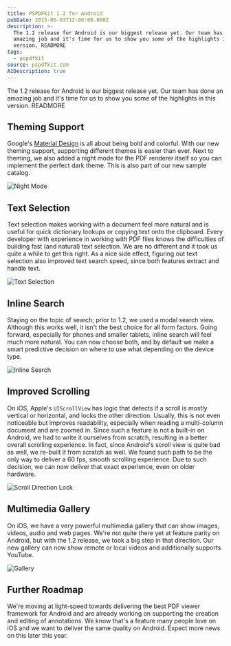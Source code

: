 ```yaml
---
title: PSPDFKit 1.2 for Android
pubDate: 2015-06-03T12:00:00.000Z
description: >-
  The 1.2 release for Android is our biggest release yet. Our team has done an
  amazing job and it's time for us to show you some of the highlights in this
  version. READMORE
tags:
  - pspdfkit
source: pspdfkit.com
AIDescription: true
---
```



The 1.2 release for Android is our biggest release yet. Our team has done an amazing job and it's time for us to show you some of the highlights in this version.
READMORE

## Theming Support

Google's [Material Design](http://www.google.at/design/spec/style/color.html) is all about being bold and colorful. With our new theming support, supporting different themes is easier than ever. Next to theming, we also added a night mode for the PDF renderer itself so you can implement the perfect dark theme. This is also part of our new sample catalog.

![Night Mode](/assets/img/pspdfkit/2015/pspdfkit-android-1-2/nightmode.gif)

## Text Selection

Text selection makes working with a document feel more natural and is useful for quick dictionary lookups or copying text onto the clipboard. Every developer with experience in working with PDF files knows the difficulties of building fast (and natural) text selection. We are no different and it took us quite a while to get this right. As a nice side effect, figuring out text selection also improved text search speed, since both features extract and handle text.

![Text Selection](/assets/img/pspdfkit/2015/pspdfkit-android-1-2/text-selection.gif)

## Inline Search

Staying on the topic of search; prior to 1.2, we used a modal search view. Although this works well, it isn't the best choice for all form factors. Going forward, especially for phones and smaller tablets, inline search will feel much more natural. You can now choose both, and by default we make a smart predictive decision on where to use what depending on the device type.

![Inline Search](/assets/img/pspdfkit/2015/pspdfkit-android-1-2/inline-search.gif)

## Improved Scrolling

On iOS, Apple's `UIScrollView` has logic that detects if a scroll is mostly vertical or horizontal, and locks the other direction. Usually, this is not even noticeable but improves readability, especially when reading a multi-column document and are zoomed in. Since such a feature is not a built-in on Android, we had to write it ourselves from scratch, resulting in a better overall scrolling experience. In fact, since Android's scroll view is quite bad as well, we re-built it from scratch as well. We found such path to be the only way to deliver a 60 fps, smooth scrolling experience. Due to such decision, we can now deliver that exact experience, even on older hardware.

![Scroll Direction Lock](/assets/img/pspdfkit/2015/pspdfkit-android-1-2/scroll-direction-lock.gif)

## Multimedia Gallery

On iOS, we have a very powerful multimedia gallery that can show images, videos, audio and web pages. We're not quite there yet at feature parity on Android, but with the 1.2 release, we took a big step in that direction. Our new gallery can now show remote or local videos and additionally supports YouTube.

![Gallery](/assets/img/pspdfkit/2015/pspdfkit-android-1-2/gallery.gif)

## Further Roadmap

We're moving at light-speed towards delivering the best PDF viewer framework for Android and are already working on supporting the creation and editing of annotations. We know that's a feature many people love on iOS and we want to deliver the same quality on Android. Expect more news on this later this year.
